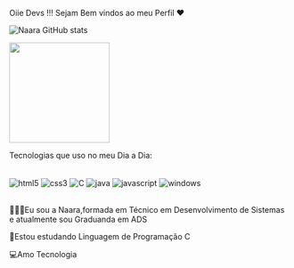Oiie Devs !!! Sejam Bem vindos ao meu Perfil ❤️

![Naara GitHub stats](https://github-readme-stats.vercel.app/api?username=NaaraSouza&show_icons=true&theme=highcontrast)

 <img height="180em" src="https://github-readme-stats.vercel.app/api/top-langs/?username=NaaraSouza&layout=compact&theme=highcontrast"/>


Tecnologias que uso no meu Dia a Dia:
<div style="display: inline_block"><br/>
<img align="center" alt="html5" src="https://img.shields.io/badge/html5-%23E34F26.svg?style=for-the-badge&logo=html5&logoColor=white">
<img align="center" alt="css3" src="https://img.shields.io/badge/css3-%231572B6.svg?style=for-the-badge&logo=css3&logoColor=white">
<img align="center" alt="C" src="https://img.shields.io/badge/c-%2300599C.svg?style=for-the-badge&logo=c&logoColor=white">
<img align="center" alt="java" src="https://img.shields.io/badge/java-%23ED8B00.svg?style=for-the-badge&logo=openjdk&logoColor=white">
<img align="center" alt="javascript" src="https://img.shields.io/badge/javascript-%23323330.svg?style=for-the-badge&logo=javascript&logoColor=%23F7DF1E">
<img align="center" alt="windows" src="https://img.shields.io/badge/Windows%20Terminal-%234D4D4D.svg?style=for-the-badge&logo=windows-terminal&logoColor=white">
</div><br/>


👩🏻‍💻Eu sou a Naara,formada em Técnico em Desenvolvimento de Sistemas e atualmente sou Graduanda em ADS

📘Estou estudando Linguagem de Programação C

💻Amo Tecnologia
